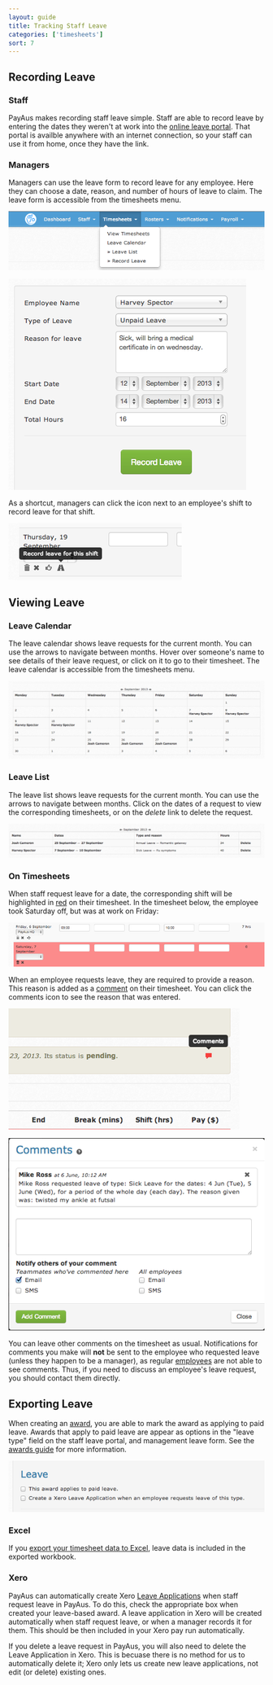 ```yaml
---
layout: guide
title: Tracking Staff Leave
categories: ['timesheets']
sort: 7
---
```


## Recording Leave

### Staff

PayAus makes recording staff leave simple. Staff are able to record leave by entering the dates they weren't at work into the [online leave portal](../../portals/leave). That portal is availble anywhere with an internet connection, so your staff can use it from home, once they have the link.

### Managers

Managers can use the leave form to record leave for any employee. Here they can choose a date, reason, and number of hours of leave to claim. The leave form is accessible from the timesheets menu.

![Leave form on the timesheets menu](/img/timesheets/leave_nav.png)

![Leave form](/img/timesheets/leave_form.png)

As a shortcut, managers can click the icon next to an employee's shift to record leave for that 
shift.

![Recording leave from a shift](/img/timesheets/record_leave_shift.png)

## Viewing Leave

### Leave Calendar

The leave calendar shows leave requests for the current month. You can use the arrows to navigate between months. Hover over someone's name to see details of their leave request, or click on it to go to their timesheet. The leave calendar is accessible from the timesheets menu.

![Leave calendar](/img/timesheets/leave_calendar.png)

### Leave List

The leave list shows leave requests for the current month. You can use the arrows to navigate between months. Click on the dates of a request to view the corresponding timesheets, or on the *delete* link to delete the request.

![Leave list](/img/timesheets/leave_list.png)

### On Timesheets

When staff request leave for a date, the corresponding shift will be highlighted in [red](../colours/) on their timesheet. In the timesheet below, the employee took Saturday off, but was at work on Friday:

![A timesheet with one day of leave requested](/img/timesheets/leave_requested.png)

When an employee requests leave, they are required to provide a reason. This reason is added as a [comment](../../notifications/comments/) on their timesheet. You can click the comments icon to see the reason that was entered.

![A timesheet with a comment](/img/notifications/comments_icon_timesheet.png)

![Leave request comment](/img/notifications/leave_request_comment.png)

You can leave other comments on the timesheet as usual. Notifications for comments you make will **not** be sent to the employee who requested leave (unless they happen to be a manager), as regular [employees](../../staff/team/#roles) are not able to see comments. Thus, if you need to discuss an employee's leave request, you should contact them directly.

## Exporting Leave

When creating an [award](../../awards), you are able to mark the award as applying to paid leave. Awards that apply to paid leave are appear as options in the "leave type" field on the staff leave portal, and management leave form. See the [awards guide](../../awards/fields/#leave) for more information.

![Creating a leave based awards](/img/timesheets/leave_award_form.png)

### Excel

If you [export your timesheet data to Excel](../../timesheets/exports/#excel), leave data is included in the exported workbook.

### Xero

PayAus can automatically create Xero [Leave Applications](http://help.xero.com/help/PayrollManageLeave.htm) when staff request leave in PayAus. To do this, check the appropriate box when created your leave-based award. A leave application in Xero will be created automatically when staff request leave, or when a manager records it for them. This should be then included in your Xero pay run automatically.

If you delete a leave request in PayAus, you will also need to delete the Leave Application in Xero. This is becuase there is no method for us to automatically delete it; Xero only lets us create new leave applications, not edit (or delete) existing ones.